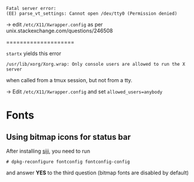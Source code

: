 ```
Fatal server error:
(EE) parse_vt_settings: Cannot open /dev/tty0 (Permission denied)
```

-> edit `/etc/X11/Xwrapper.config` as per unix.stackexchange.com/questions/246508

====================

`startx` yields this error

`/usr/lib/xorg/Xorg.wrap: Only console users are allowed to run the X server`

when called from a tmux session, but not from a tty.

-> Edit `/etc/X11/Xwrapper.config` and set `allowed_users=anybody`

# Fonts

## Using bitmap icons for status bar

After installing [siji](https://github.com/stark/siji), you need to run

`# dpkg-reconfigure fontconfig fontconfig-config`

and answer **YES** to the third question (bitmap fonts are disabled by default)
